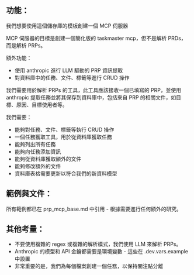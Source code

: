 ## 功能：

我們想要使用這個儲存庫的模板創建一個 MCP 伺服器

MCP 伺服器的目標是創建一個簡化版的 taskmaster mcp，但不是解析 PRDs，而是解析 PRPs。

額外功能：

- 使用 anthropic 進行 LLM 驅動的 PRP 資訊提取
- 對資料庫中的任務、文件、標籤等進行 CRUD 操作

我們需要用於解析 PRPs 的工具，此工具應該接收一個已填寫的 PRP，並使用 anthropic 提取任務並將其保存到資料庫中，包括來自 PRP 的相關文件，如目標、原因、目標使用者等。

我們需要：

- 能夠對任務、文件、標籤等執行 CRUD 操作
- 一個任務獲取工具，用於從資料庫獲取任務
- 能夠列出所有任務
- 能夠向任務添加資訊
- 能夠從資料庫獲取額外的文件
- 能夠修改額外的文件
- 資料庫表格需要更新以符合我們的新資料模型

## 範例與文件：

所有範例都已在 prp_mcp_base.md 中引用 - 根據需要進行任何額外的研究。

## 其他考量：

- 不要使用複雜的 regex 或複雜的解析模式，我們使用 LLM 來解析 PRPs。
- Anthropic 的模型和 API 金鑰都需要是環境變數 - 這些在 .dev.vars.example 中設置
- 非常重要的是，我們為每個檔案創建一個任務，以保持關注點分離
